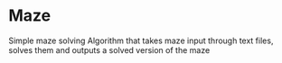 # Maze
Simple maze solving Algorithm that takes maze input through text files, solves them and outputs a solved version of the maze
